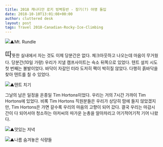 ```yaml
---
title: 2018 캐나디안 로키 빙벽등반 - 장기(?) 야영 돌입
date: 2018-10-10T13:01:08+00:00
author: cluttered desk
layout: post
tags: Travel 2018-Canadian-Rocky-Ice-Climbing
---
```


![](https://farm2.staticflickr.com/1930/43403466760_32c35c93b2_h.jpg)▲Mt. Rundle

<span style="font-size:24px;">따</span>뜻한 실내에서 자는 것도 이제 당분간은 없다. 체크아웃하고 나오는데 마음이 무거웠다. 당분간(10일 가량) 우리가 지낼 캠프사이트는 숙소 뒤쪽으로 있었다. 텐트 설치 시도 첫 번째는 불발이었다. 바닥이 자갈인 터라 도저히 팩이 박히질 않았다. 다행히 흙바닥을 찾아 텐트를 칠 수 있었다.

![](https://farm2.staticflickr.com/1976/44494707424_1ca4de8a5f_k.jpg)▲텐트 치기

그날의 남은 일정을 온종일 Tim Hortons이었다. 우리는 거의 7시간 가까이 Tim Hortons에 있었다. 비록 Tim Hortons 직원분들은 우리가 상당히 맘에 들지 않았겠지만, Tim Hortons은 가면 갈수록 우리의 마음의 고향이 되어 갔다. 결국 우리는 마감시간이 다 되어서야 청소하는 아저씨의 따가운 눈총을 알아차리고 어기적어기적 기어 나왔다.

![](https://farm2.staticflickr.com/1954/43403467100_0bdafe2b73_k.jpg)▲맛있는 저녁

![](https://farm2.staticflickr.com/1916/44305564855_4087a184fd_h.jpg)▲나름 숨겨놓은 식량들   



